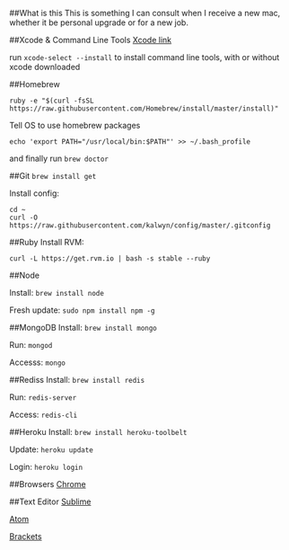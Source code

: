 ##What is this
This is something I can consult when I receive a new mac, whether it be personal upgrade or for a new job.

##Xcode & Command Line Tools
[Xcode link](https://itunes.apple.com/us/app/xcode/id497799835?mt=12)

run ```xcode-select --install``` to install command line tools, with or without xcode downloaded

##Homebrew

```
ruby -e "$(curl -fsSL https://raw.githubusercontent.com/Homebrew/install/master/install)"
```

Tell OS to use homebrew packages
```
echo 'export PATH="/usr/local/bin:$PATH"' >> ~/.bash_profile
```

and finally run
```brew doctor```

##Git
```brew install get```

Install config:
```
cd ~
curl -O https://raw.githubusercontent.com/kalwyn/config/master/.gitconfig
```

##Ruby
Install RVM:

```curl -L https://get.rvm.io | bash -s stable --ruby```

##Node

Install: ```brew install node```

Fresh update: ``` sudo npm install npm -g ```

##MongoDB
Install: ```brew install mongo```

Run: ```mongod```

Accesss: ```mongo```


##Rediss
Install: ```brew install redis```

Run: ```redis-server```

Access: ```redis-cli```


##Heroku
Install: ```brew install heroku-toolbelt```

Update: ```heroku update```

Login: ```heroku login```

##Browsers
[Chrome](www.google.com/chrome)

##Text Editor
[Sublime](http://www.sublimetext.com/3)

[Atom](https://atom.io/)

[Brackets](http://brackets.io/)

